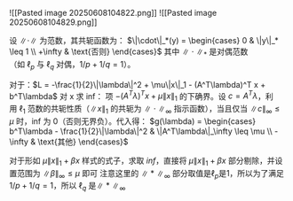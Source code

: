 ![[Pasted image 20250608104822.png]]
![[Pasted image 20250608104829.png]]

设 $\|\cdot\|$ 为范数，其共轭函数为： $\|\cdot\|_*(y) = \begin{cases} 0 & \|y\|_* \leq 1 \\ +\infty & \text{否则} \end{cases}$ 其中 $\|\cdot\|_*$ 是对偶范数（如 $\ell_p$ 与 $\ell_q$ 对偶，$1/p + 1/q = 1$）。


对于：$L = -\frac{1}{2}\|\lambda\|^2 + \mu\|x\|_1 - (A^T\lambda)^T x + b^T\lambda$
对 x 求 inf： 项 $-(A^T\lambda)^T x + \mu\|x\|_1$ 的下确界。设 $c = A^T\lambda$，利用 $\ell_1$ 范数的共轭性质（$\|x\|_1$ 的共轭为 $\|\cdot\|_\infty$ 指示函数），当且仅当 $\|c\|_\infty \leq \mu$ 时，inf 为 0（否则无界负）。代入得： $g(\lambda) = \begin{cases} b^T\lambda - \frac{1}{2}\|\lambda\|^2 & \|A^T\lambda\|_\infty \leq \mu \\ -\infty & \text{其他} \end{cases}$

对于形如 $\mu\|x\|_1+\beta x$ 样式的式子，求取 $inf$，直接将 $\mu\|x\|_1+\beta x$ 部分剔除，并设置范围为 $\|\beta\|_\infty \leq \mu$ 即可
注意这里的 $\|*\|_\infty$ 部分取值是$\ell_p$是1，所以为了满足$1/p + 1/q = 1$，所以 $\ell_q$ 是$\|*\|_\infty$
